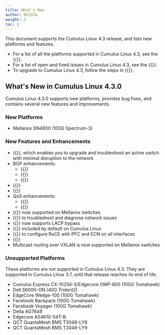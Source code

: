 ```yaml
---
title: What's New
author: NVIDIA
weight: 5
toc: 2
---
```

This document supports the Cumulus Linux 4.3 release, and lists new platforms and features.

- For a list of all the platforms supported in Cumulus Linux 4.3, see the {{<exlink url="https://cumulusnetworks.com/products/hardware-compatibility-list/" text="Hardware Compatibility List (HCL)">}}.
- For a list of open and fixed issues in Cumulus Linux 4.3, see the {{<link title="Cumulus Linux 4.3 Release Notes" text="Cumulus Linux 4.3 Release Notes">}}.
- To upgrade to Cumulus Linux 4.3, follow the steps in {{<link url="Upgrading-Cumulus-Linux">}}.

## What's New in Cumulus Linux 4.3.0

Cumulus Linux 4.3.0 supports new platforms, provides bug fixes, and contains several new features and improvements.

### New Platforms

- Mellanox SN4800 (100G Spectrum-3)

### New Features and Enhancements

- {{<link url="Smart-System-Manager" text="Smart System Manager">}}, which enables you to upgrade and troubleshoot an active switch with minimal disruption to the network
- BGP enhancements:
  - {{<link url="Optional-BGP-Configuration/#graceful-bgp-restart" text="Graceful restart">}}
  - {{<link url="Optional-BGP-Configuration/#wait-for-convergence" text="Wait for convergence">}}
  - {{<link url="Optional-BGP-Configuration/#suppress-route-advertisement" text="Suppress Route Advertisement">}}
- {{<link url="SPAN-and-ERSPAN" text="NCLU commands for SPAN and ERSPAN">}}
- {{<link url="DHCP-Snooping" text="DHCP snooping">}}
- QoS enhancements:
  - {{<link url="Buffer-and-Queue-Management#traffic-shaping" text="Traffic shaping">}}
  - {{<link url="Buffer-and-Queue-Management#scheduling-weights-per-egress-queue" text="Scheduling weights per egress queue">}}
- {{<link url="Netfilter-ACLs/#nonatomic-update-mode-and-atomic-update-mode" text="Incremental nonatomic updates">}} now supported on Mellanox switches
- {{<link title="Mellanox What Just Happened (WJH)" text="Mellanox WJH commands">}} to troubleshoot and diagnose network issues
- {{<link url="EVPN-Multihoming" text="EVPN multihoming">}} now supports LACP bypass
- {{<link url="Docker-on-Cumulus-Linux" text="Docker runtime ">}} included by default on Cumulus Linux
- {{<link url="RDMA-over-Converged-Ethernet-RoCE" text="DoRoCE command">}} to configure RoCE with PFC and ECN on all interfaces
- {{<link url="Supported-MIBs" text="SNMP MIB for BGP unnumbered peers">}}
- Multicast routing over VXLAN is now supported on Mellanox switches

### Unsupported Platforms

These platforms are not supported in Cumulus Linux 4.3. They are supported in Cumulus Linux 3.7, until that release reaches its end of life.

- Cumulus Express CX-10256-S/Edgecore OMP-800 (100G Tomahawk)
- Dell S6000-ON (40G Trident2)
- EdgeCore Wedge-100 (100G Tomahawk)
- Facebook Backpack (100G Tomahawk)
- Facebook Voyager (100G Tomahawk)
- Delta AG7648
- Edgecore AS4610-54T-B
- QCT QuantaMesh BMS T3048-LY8
- QCT QuantaMesh BMS T3048-LY9
